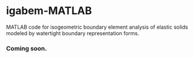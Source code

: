# igabem-MATLAB

MATLAB code for isogeometric boundary element analysis of elastic solids modeled by watertight boundary representation forms.

### Coming soon.
